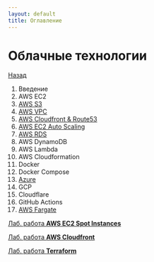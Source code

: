 ```yaml
---
layout: default
title: Оглавление
---
```


# Облачные технологии

[Назад](../)

1. Введение
2. AWS EC2
3. [AWS S3](./3_aws_s3)
4. [AWS VPC](./4_aws_vpc)
5. [AWS Cloudfront & Route53](./5_aws_cloudfront)
6. [AWS EC2 Auto Scaling](./6_aws_autoscale)
7. [AWS RDS](./7_aws_rds)
8. AWS DynamoDB
9. AWS Lambda
10. AWS Cloudformation
11. Docker
12. Docker Compose
13. [Azure](./13_azure)
14. GCP
15. Cloudflare
16. GitHub Actions
17. [AWS Fargate](./aws_fargate.md)

[Лаб. работа **AWS EC2 Spot Instances**](./aws_spot)

[Лаб. работа **AWS Cloudfront**](./aws_cloudfront)

[Лаб. работа **Terraform**](./terraform/)
